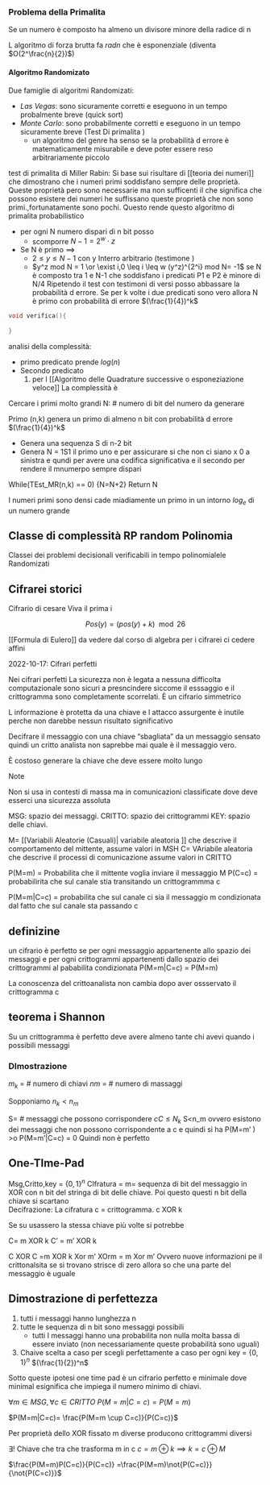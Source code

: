 

### Problema della Primalita
Se un numero è composto ha almeno un divisore minore della radice di n

L algoritmo di forza brutta fa $rad{n}$ che è esponenziale  (diventa $O(2^\frac{n}{2})$)

#### Algoritmo Randomizato 
Due famiglie di algoritmi Randomizati: 
- _Las Vegas_:  sono sicuramente corretti e eseguono in un tempo probalmente breve (quick sort)
- _Monte Carlo_: sono probabilmente corretti e eseguono in un tempo sicuramente breve (Test Di primalita )
	- un algoritmo del genre ha senso se la probabilità d errore è matematicamente misurabile e deve poter essere reso arbitrariamente piccolo  


test di primalita di Miller Rabin:
	Si base sui risultare di [[teoria dei numeri]] che dimostrano che i numeri primi soddisfano sempre delle proprietà. Queste proprietà pero sono necessarie ma non sufficenti il che significa che possono esistere dei numeri he suffissano queste proprietà che non sono primi.,fortunatamente sono pochi.  Questo rende questo algoritmo di primalita  probabilistico
- per ogni N numero dispari di n bit posso 
	- scomporre $N-1 = 2^w\cdot z$ 
- Se N è primo $\implies$ 
	- $2 \leq y \leq N-1$  con y Interro arbitrario (testimone )
	- $y^z mod N = 1 \or \exist i,0 \leq i \leq w  (y^z)^{2^i} mod N= -1$
	se N è composto tra 1 e N-1 che soddisfano i predicati P1 e P2 è minore di N/4
	Ripetendo il test con testimoni di versi posso abbassare la probabilità d errore. Se per k volte i due predicati sono vero allora N è primo con probabilità di errore $(\frac{1}{4})^k$
```C
void verifica(){
	
}
```
analisi della complessità:
- primo predicato prende $log(n)$
- Secondo predicato
	1. per l  [[Algoritmo delle Quadrature successive o esponeziazione veloce]]  La complessità è  



Cercare i primi molto grandi 
N: # numero di bit del numero da generare 


Primo (n,k) genera un primo di almeno n bit con probabilità d errore $(\frac{1}{4})^k$
- Genera una sequenza S di n-2 bit
- Genera N = 1S1 il primo uno e per assicurare si che non ci siano x 0 a sinistra e qundi per avere una codifica significativa e il secondo per rendere il mnumerpo sempre dispari 


While(TEst_MR(n,k) == 0) {N=N+2}
Return N


I numeri primi sono densi cade miadiamente un  primo in un intorno $log_e$ di un numero grande 



## Classe di complessità RP random Polinomia


Classei dei problemi decisionali verificabili in tempo polinomialele Randomizati 



## Cifrarei storici 
Cifrario di cesare 
Viva il prima i 


$$Pos(y)=(pos(y)+k) \mod 26$$


[[Formula di Eulero]] da vedere dal corso di algebra per i cifrarei ci cedere affini 




2022-10-17: Cifrari perfetti

Nei cifrari perfetti La sicurezza non è legata a nessuna difficolta computazionale sono sicuri a presncindere siccome il esssaggio e il crittogramma sono completamente scorrelati. È un cifrario simmetrico

L informazione è protetta da una chiave e l attacco assurgente è inutile perche non darebbe nessun risultato significativo 


Decifrare il messaggio con una chiave “sbagliata” da un messaggio sensato quindi un critto analista non saprebbe mai quale è il messaggio vero. 

È costoso generare la chiave che deve essere molto lungo 


>[!note]
>Non si usa in contesti di massa ma in comunicazioni classificate dove deve esserci una sicurezza assoluta


MSG: spazio dei messaggi.
CRITTO: spazio dei crittogrammi 
KEY: spazio delle chiavi.

M= [[Variabili Aleatorie (Casuali)| variabile aleatoria ]] che descrive il comportamento del mittente, assume valori in MSH
C= VAriabile aleatoria che descrive il processi di comunicazione assume valori in CRITTO


P(M=m) = Probabilita che il mittente voglia inviare il messaggio M
P(C=c) = probabilirita che sul canale stia transitando un crittogrammma c

P(M=m|C=c) = probabilita che sul canale ci sia il messaggio m condizionata dal fatto che sul canale sta passando c 


## definizine 

un cifrario è perfetto se per ogni messaggio appartenente allo spazio dei messaggi e per ogni crittogrammi appartenenti dallo spazio dei crittogrammi al pababilita condizionata P(M=m|C=c) = P(M=m)

La conoscenza del crittoanalista non cambia dopo aver ossservato il crittogramma c 


## teorema i Shannon
Su un crittogramma è perfetto deve avere almeno tante chi avevi quando i possibili messaggi 


### DImostrazione
$m_k$ = # numero di chiavi
$nm$ = # numero di massaggi

Sopponiamo $n_k<n_m$ 

S= # messaggi che possono corrispondere $c C \leq N_k$
S<n_m ovvero esistono dei messaggi che non possono corrispondente a c e quindi si ha 
P(M=m’ ) >o
P(M=m’|C=c) = 0
Quindi non è perfetto



## One-TIme-Pad
Msg,Critto,key = ${\{0,1\}}^n$
CIfratura  = m= sequenza di bit del messaggio in XOR con n bit del stringa di bit  delle chiave. Poi questo questi n bit della chiave si scartano  
Decifrazione:
La cifratura 
c = crittogramma. 
c XOR k

 Se su usassero la stessa chiave più volte si potrebbe

C= m XOR k
C’ = m’ XOR k

C XOR C =m XOR k Xor m’ XOrm = m Xor m’ 
Ovvero nuove informazioni  pe il crittonalsita se si trovano strisce di zero allora so che una parte del messaggio è uguale

## Dimostrazione di perfettezza 
1. tutti i messaggi hanno lunghezza n
2. tutte le sequenza di n bit sono messaggi possibili 
	- tutti I messaggi hanno una probabilita non nulla molta bassa di essere inviato (non necessariamente queste probabilità sono uguali)
3. Chaive scelta a caso per scegli perfettamente a caso per ogni key = ${\{0,1\}}^n$ $(\frac{1}{2})^n$


 Sotto queste ipotesi one time pad è un cifrario perfetto e minimale dove minimal esignifica che impiega il numero minimo di chiavi.



$\forall m \in MSG, \forall c\in CRITTO$
$P(M=m|C=c)= P(M=m)$

$P(M=m|C=c)= \frac{P(M=m \cup C=c)}{P(C=c)}$

Per proprietà dello XOR fissato m diverse producono crittogrammi diversi 

$\exists !$ Chiave che tra che trasforma m in c $c =m \oplus k \implies k = c \oplus M$ 


$\frac{P(M=m)P(C=c)}{P(C=c)} =\frac{P(M=m)\not{P(C=c)}}{\not{P(C=c)}}$





